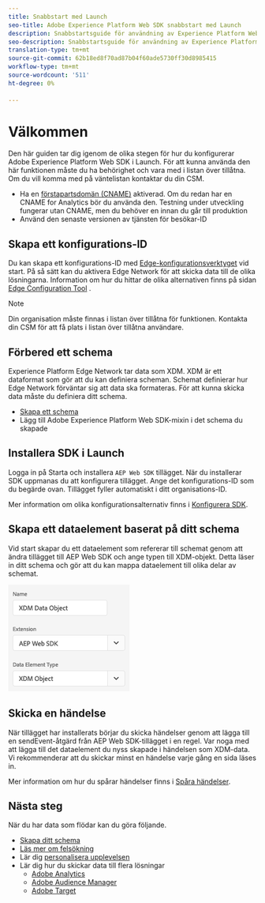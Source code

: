 ```yaml
---
title: Snabbstart med Launch
seo-title: Adobe Experience Platform Web SDK snabbstart med Launch
description: Snabbstartsguide för användning av Experience Platform Web SDK-tillägget för att samla in data
seo-description: Snabbstartsguide för användning av Experience Platform Web SDK-tillägget för att samla in data
translation-type: tm+mt
source-git-commit: 62b18ed8f70ad87b04f60ade5730ff30d8985415
workflow-type: tm+mt
source-wordcount: '511'
ht-degree: 0%

---
```



# Välkommen

Den här guiden tar dig igenom de olika stegen för hur du konfigurerar Adobe Experience Platform Web SDK i Launch. För att kunna använda den här funktionen måste du ha behörighet och vara med i listan över tillåtna. Om du vill komma med på väntelistan kontaktar du din CSM.

- Ha en [förstapartsdomän (CNAME)](https://docs.adobe.com/content/help/en/core-services/interface/ec-cookies/cookies-first-party.html) aktiverad. Om du redan har en CNAME for Analytics bör du använda den. Testning under utveckling fungerar utan CNAME, men du behöver en innan du går till produktion
- Använd den senaste versionen av tjänsten för besökar-ID

## Skapa ett konfigurations-ID

Du kan skapa ett konfigurations-ID med [Edge-konfigurationsverktyget](../fundamentals/edge-configuration.md) vid start. På så sätt kan du aktivera Edge Network för att skicka data till de olika lösningarna. Information om hur du hittar de olika alternativen finns på sidan [Edge Configuration Tool](../fundamentals/edge-configuration.md) .

>[!NOTE]
>
>Din organisation måste finnas i listan över tillåtna för funktionen. Kontakta din CSM för att få plats i listan över tillåtna användare.

## Förbered ett schema

Experience Platform Edge Network tar data som XDM. XDM är ett dataformat som gör att du kan definiera scheman. Schemat definierar hur Edge Network förväntar sig att data ska formateras. För att kunna skicka data måste du definiera ditt schema.

- [Skapa ett schema](../../xdm/tutorials/create-schema-ui.md)
- Lägg till Adobe Experience Platform Web SDK-mixin i det schema du skapade

## Installera SDK i Launch

Logga in på Starta och installera `AEP Web SDK` tillägget. När du installerar SDK uppmanas du att konfigurera tillägget. Ange det konfigurations-ID som du begärde ovan. Tillägget fyller automatiskt i ditt organisations-ID.

Mer information om olika konfigurationsalternativ finns i [Konfigurera SDK](../fundamentals/configuring-the-sdk.md).

## Skapa ett dataelement baserat på ditt schema

Vid start skapar du ett dataelement som refererar till schemat genom att ändra tillägget till AEP Web SDK och ange typen till XDM-objekt. Detta läser in ditt schema och gör att du kan mappa dataelement till olika delar av schemat.

![Datumelement i start](../../assets/edge_data_element.png)

## Skicka en händelse

När tillägget har installerats börjar du skicka händelser genom att lägga till en sendEvent-åtgärd från AEP Web SDK-tillägget i en regel. Var noga med att lägga till det dataelement du nyss skapade i händelsen som XDM-data. Vi rekommenderar att du skickar minst en händelse varje gång en sida läses in.

Mer information om hur du spårar händelser finns i [Spåra händelser](../fundamentals/tracking-events.md).

## Nästa steg

När du har data som flödar kan du göra följande.

- [Skapa ditt schema](https://docs.adobe.com/content/help/en/experience-platform/xdm/schema/composition.html)
- [Läs mer om felsökning](../fundamentals/debugging.md)
- Lär dig [personalisera upplevelsen](../fundamentals/rendering-personalization-content.md)
- Lär dig hur du skickar data till flera lösningar
   - [Adobe Analytics](../solution-specific/analytics/analytics-overview.md)
   - [Adobe Audience Manager](../solution-specific/audience-manager/audience-manager-overview.md)
   - [Adobe Target](../solution-specific/target/target-overview.md)
